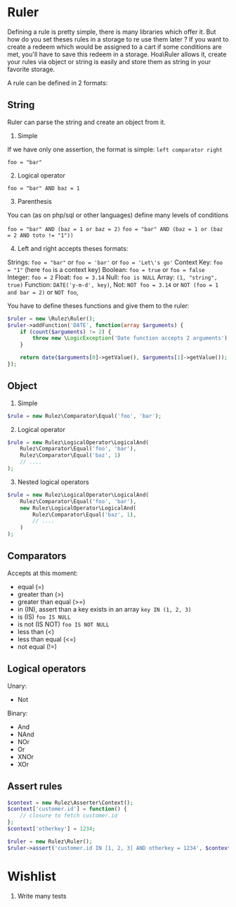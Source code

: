Ruler
=====

Defining a rule is pretty simple, there is many libraries which offer it. But how do you set theses rules in a storage to re use them later ?
If you want to create a redeem which would be assigned to a cart if some conditions are met, you'll have to save this redeem in a storage.
Hoa\Ruler allows it, create your rules via object or string is easily and store them as string in your favorite storage.

A rule can be defined in 2 formats:

String
------

Ruler can parse the string and create an object from it.

1) Simple

If we have only one assertion, the format is simple: `left comparator right`

`foo = "bar"`

2) Logical operator

`foo = "bar" AND baz = 1`

3) Parenthesis

You can (as on php/sql or other languages) define many levels of conditions

`foo = "bar" AND (baz = 1 or baz = 2)`
`foo = "bar" AND (baz = 1 or (baz = 2 AND toto != "1"))`

4) Left and right accepts theses formats:

Strings:  `foo = "bar"` or `foo = 'bar'` or `foo = 'Let\'s go'`
Context Key: `foo = "1"` (here `foo` is a context key)
Boolean: `foo = true` or `foo = false`
Integer: `foo = 2`
Float: `foo = 3.14`
Null: `foo is NULL`
Array: `(1, "string", true)`
Function: `DATE('y-m-d', key)`,
Not: `NOT foo = 3.14` or `NOT (foo = 1 and bar = 2)` or `NOT foo`,

You have to define theses functions and give them to the ruler:

```php
$ruler = new \Rulez\Ruler();
$ruler->addFunction('DATE', function(array $arguments) {
    if (count($arguments) != 2) {
        throw new \LogicException('Date function accepts 2 arguments');
    }

    return date($arguments[0]->getValue(), $arguments[1]->getValue());
});

```

Object
------

1) Simple

```php
$rule = new Rulez\Comparator\Equal('foo', 'bar');
```

2) Logical operator

```php
$rule = new Rulez\LogicalOperator\LogicalAnd(
    Rulez\Comparator\Equal('foo', 'bar'),
    Rulez\Comparator\Equal('baz', 1)
    // ....
);
```

3) Nested logical operators

```php
$rule = new Rulez\LogicalOperator\LogicalAnd(
    Rulez\Comparator\Equal('foo', 'bar'),
    new Rulez\LogicalOperator\LogicalAnd(
        Rulez\Comparator\Equal('baz', 1),
        // ....
    )
);
```

Comparators
-----------

Accepts at this moment:

- equal (=)
- greater than (>)
- greater than equal (>=)
- in (IN), assert than a key exists in an array `key IN (1, 2, 3)`
- is (IS)  `foo IS NULL`
- is not (IS NOT) `foo IS NOT NULL`
- less than (<)
- less than equal (<=)
- not equal (!=)

Logical operators
-----------------

Unary:

- Not

Binary:

- And
- NAnd
- NOr
- Or
- XNOr
- XOr

Assert rules
------------

```php
$context = new Rulez\Asserter\Context();
$context['customer.id'] = function() {
    // closure to fetch customer.id
};
$context['otherkey'] = 1234;

$ruler = new Rulez\Ruler();
$ruler->assert('customer.id IN [1, 2, 3] AND otherkey = 1234', $context);
```

Wishlist
========

1) Write many tests
